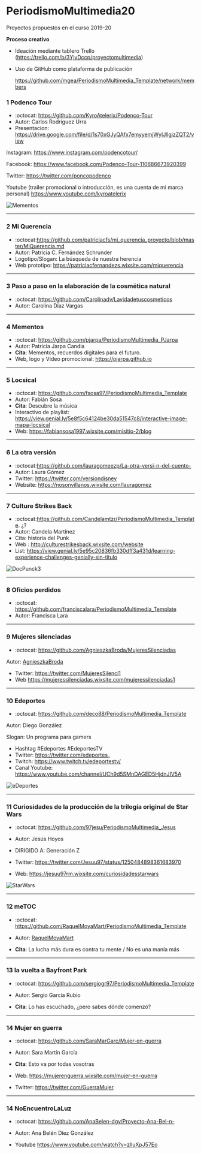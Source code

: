 # PeriodismoMultimedia20

Proyectos propuestos en el curso 2019-20 



**Proceso creativo**

- Ideación mediante tablero Trello (https://trello.com/b/3YjvDccp/proyectomultimedia) 

- Uso de GitHub como plataforma de publicación

  https://github.com/mgea/PeriodismoMultimedia_Template/network/members




### 1 Podenco Tour 

* :octocat: https://github.com/KyroAtelerix/Podenco-Tour
* Autor: Carlos Rodríguez Urra
* Presentacion: https://drive.google.com/file/d/1s70xGJyQAfx7emyyemjWylJllgjzZQT2/view

Instagram: https://www.instagram.com/podencotour/

Facebook: https://www.facebook.com/Podenco-Tour-110686673920399

Twitter: https://twitter.com/poncopodenco

Youtube (trailer promocional o introducción, es una cuenta de mi marca personal) https://www.youtube.com/kyroatelerix

![Mementos](https://github.com/mgea/PeriodismoMultimedia/blob/master/2020/Logo_Mementos.png)


---

### 2 Mi Querencia 

* :octocat:https://github.com/patriciacfs/mi_querencia_proyecto/blob/master/MiQuerencia.md
* Autor: Patricia C. Fernández Schrunder
* Logotipo/Slogan: La búsqueda de nuestra herencia
* Web prototipo: https://patriciacfernandezs.wixsite.com/miquerencia


-----


### 3 Paso a paso en la elaboración de la cosmética natural

* :octocat: https://github.com/Carolinadv/Lavidadetuscosmeticos
* Autor: Carolina Díaz Vargas



---

### 4 Mementos

* :octocat: https://github.com/pjarpa/PeriodismoMultimedia_PJarpa
* Autor: Patricia Jarpa Candia
* **Cita**: Mementos, recuerdos digitales para el futuro.
* Web, logo y Video promocional: https://pjarpa.github.io


---


### 5 Locsical

* :octocat: https://github.com/fsosa97/PeriodismoMultimedia_Template
* Autor: Fabián Sosa
* **Cita**: Descubre la música
* Interactivo de playlist: https://view.genial.ly/5e8f5c64124be30da51547c8/interactive-image-mapa-locsical 
* Web: https://fabiansosa1997.wixsite.com/misitio-2/blog



---


### 6 La otra versión

* :octocat:https://github.com/lauragomeezp/La-otra-versi-n-del-cuento-
* Autor: Laura Gómez 
* Twitter: https://twitter.com/versiondisney
* Website: https://nosonvillanos.wixsite.com/lauragomez 

---


### 7 Culture Strikes Back

* :octocat:https://github.com/Candelamtzr/PeriodismoMultimedia_Template.  ¿?
* Autor: Candela Martínez
* Cita: historia del Punk
* Web : http://culturestrikesback.wixsite.com/website
* List: https://view.genial.ly/5e95c20836fb330dff3a431d/learning-experience-challenges-genially-sin-titulo

![DocPunck3](https://github.com/mgea/PeriodismoMultimedia/blob/master/2020/Logo_DocPunk3.jpg)

---


### 8 Oficios perdidos

* :octocat: https://github.com/franciscalara/PeriodismoMultimedia_Template
* Autor: Francisca Lara 


---


### 9 Mujeres silenciadas

* :octocat: https://github.com/AgnieszkaBroda/MujeresSilenciadas

Autor: [AgnieszkaBroda](https://github.com/AgnieszkaBroda)

* Twitter: https://twitter.com/MujeresSilenci1
* Web https://mujeressilenciadas.wixsite.com/mujeressilenciadas1 

-----

### 10 Edeportes

* :octocat: https://github.com/deco88/PeriodismoMultimedia_Template

Autor: Diego González 

Slogan: Un programa para gamers

* Hashtag #Edeportes #EdeportesTV
* Twitter: https://twitter.com/edeportes_
* Twitch: https://www.twitch.tv/edeportestv/
* Canal Youtube: https://www.youtube.com/channel/UCh9d5SMnDAGED5HjdnJIV5A

![eDeportes](https://github.com/mgea/PeriodismoMultimedia/blob/master/2020/edes.png)


-----

### 11 Curiosidades de la producción de la trilogía original de Star Wars


*   :octocat: https://github.com/97jesu/PeriodismoMultimedia_Jesus
*   Autor: Jesús Hoyos
*   DIRIGIDO A: Generación Z

* Twitter: https://twitter.com/Jesuu97/status/1250484898361683970
* Web: https://jesuu97rm.wixsite.com/curiosidadesstarwars

![StarWars](https://github.com/mgea/PeriodismoMultimedia/blob/master/2020/starwar.png)

---


### 12 meTOC

* :octocat: https://github.com/RaquelMoyaMart/PeriodismoMultimedia_Template

* Autor: [RaquelMoyaMart](https://github.com/RaquelMoyaMart) 

* **Cita**: La lucha más dura es contra tu mente / No es una manía más



-----



### 13  la vuelta a Bayfront Park

* :octocat: https://github.com/sergiogr97/PeriodismoMultimedia_Template

* Autor: Sergio García Rubio

* **Cita**: Lo has escuchado, ¿pero sabes dónde comenzó?

----

### 14  Mujer en guerra

* :octocat: https://github.com/SaraMarGarc/Mujer-en-guerra

* Autor: Sara Martín García
* **Cita**: Esto va por todas vosotras
* Web: https://mujerenguerra.wixsite.com/mujer-en-guerra
* Twitter: https://twitter.com/GuerraMujer



------


### 14 NoEncuentroLaLuz

* :octocat: https://github.com/AnaBelen-dgv/Proyecto-Ana-Bel-n-

* Autor: Ana Belén Díez González
* Youtube https://www.youtube.com/watch?v=zlluXpJ57Eo 


